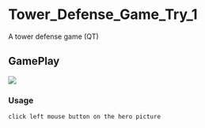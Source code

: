 # Tower_Defense_Game_Try_1
 A tower defense game (QT)
## GamePlay
![](https://github.com/LGY3030/TowerDefense_Game1/blob/master/play.png)<br />
### Usage
```
click left mouse button on the hero picture
```
